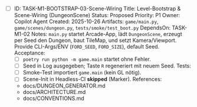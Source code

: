 - [ ] ID: TASK-M1-BOOTSTRAP-03-Scene-Wiring
  Title: Level-Bootstrap & Scene-Wiring (DungeonScene)
  Status: Proposed
  Priority: P1
  Owner: Copilot Agent
  Created: 2025-10-26
  Artifacts: `game/main.py`, `game/scenes/dungeon.py`, `tests/smoke/test_boot.py`
  DependsOn: TASK-M1-02
  Notes:
  `main.py` startet Arcade-App, lädt `DungeonScene`, erzeugt per Seed den Dungeon, baut TileMap, und setzt Kamera/Viewport. Provide CLI-Args/ENV (`FORD_SEED`, `FORD_SIZE`), default Seed.
  Acceptance:
  - [ ] `poetry run python -m game.main` startet ohne Fehler.
  - [ ] Seed in Log ausgegeben; Taste `R` regeneriert mit neuem Seed.
  Tests:
  - [ ] Smoke-Test importiert `game.main` (kein GL nötig).
  - [ ] Scene-Init in Headless-CI **skipped** (Marker).
  References:
  - docs/DUNGEON_GENERATOR.md
  - docs/ARCHITECTURE.md
  - docs/CONVENTIONS.md
